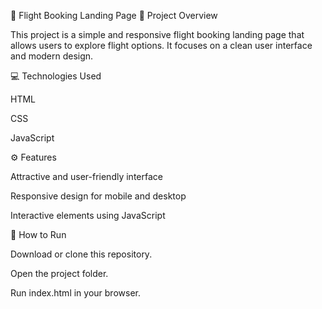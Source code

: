 🛫 Flight Booking Landing Page
📝 Project Overview

This project is a simple and responsive flight booking landing page that allows users to explore flight options. It focuses on a clean user interface and modern design.

💻 Technologies Used

HTML

CSS

JavaScript

⚙️ Features

Attractive and user-friendly interface

Responsive design for mobile and desktop

Interactive elements using JavaScript

🚀 How to Run

Download or clone this repository.

Open the project folder.

Run index.html in your browser.
